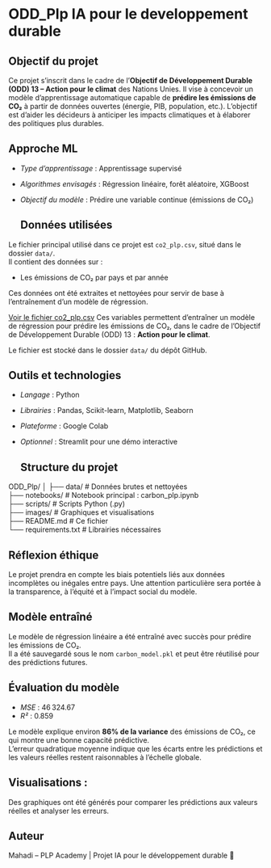 # ODD_Plp IA pour le developpement durable
 
## Objectif du projet

Ce projet s’inscrit dans le cadre de l’**Objectif de Développement Durable (ODD) 13 – Action pour le climat** des Nations Unies. Il vise à concevoir un modèle d’apprentissage automatique capable de **prédire les émissions de CO₂** à partir de données ouvertes (énergie, PIB, population, etc.). L’objectif est d’aider les décideurs à anticiper les impacts climatiques et à élaborer des politiques plus durables.

 ## Approche ML

- *Type d’apprentissage* : Apprentissage supervisé
- *Algorithmes envisagés* : Régression linéaire, forêt aléatoire, XGBoost
- *Objectif du modèle* : Prédire une variable continue (émissions de CO₂)

  ## Données utilisées

Le fichier principal utilisé dans ce projet est `co2_plp.csv`, situé dans le dossier `data/`.  
Il contient des données sur :

- Les émissions de CO₂ par pays et par année

Ces données ont été extraites et nettoyées pour servir de base à l’entraînement d’un modèle de régression.  
 
[Voir le fichier co2_plp.csv](data/co2_plp.csv)
Ces variables permettent d’entraîner un modèle de régression pour prédire les émissions de CO₂, dans le cadre de l’Objectif de Développement Durable (ODD) 13 : 
**Action pour le climat**.

Le fichier est stocké dans le dossier `data/` du dépôt GitHub.

## Outils et technologies

- *Langage* : Python  
- *Librairies* : Pandas, Scikit-learn, Matplotlib, Seaborn  
- *Plateforme* : Google Colab  
- *Optionnel* : Streamlit pour une démo interactive

  ## Structure du projet

ODD_Plp/
│
├── data/                  # Données brutes et nettoyées  
├── notebooks/             # Notebook principal : carbon_plp.ipynb  
├── scripts/               # Scripts Python (.py)  
├── images/                # Graphiques et visualisations  
├── README.md              # Ce fichier  
└── requirements.txt       # Librairies nécessaires

## Réflexion éthique

Le projet prendra en compte les biais potentiels liés aux données incomplètes ou inégales entre pays. Une attention particulière sera portée à la transparence, à l’équité et à l’impact social du modèle.

## Modèle entraîné

Le modèle de régression linéaire a été entraîné avec succès pour prédire les émissions de CO₂.  
Il a été sauvegardé sous le nom `carbon_model.pkl` et peut être réutilisé pour des prédictions futures.

 ## Évaluation du modèle

- *MSE* : 46 324.67  
- *R²* : 0.859

Le modèle explique environ **86% de la variance** des émissions de CO₂, ce qui montre une bonne capacité prédictive.  
L’erreur quadratique moyenne indique que les écarts entre les prédictions et les valeurs réelles restent raisonnables à l’échelle globale.

## Visualisations :
Des graphiques ont été générés pour comparer les prédictions aux valeurs réelles et analyser les erreurs.


## Auteur

Mahadi – PLP Academy | Projet IA pour le développement durable 🌱 
